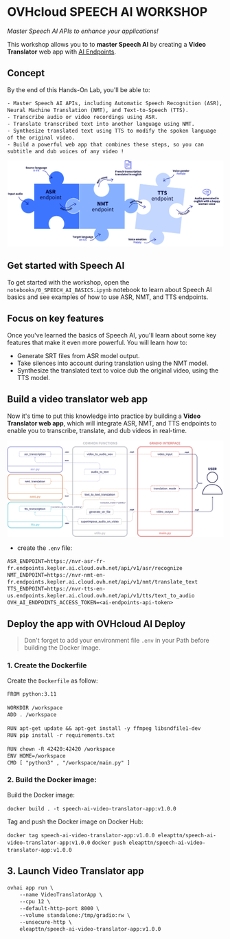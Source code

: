 # OVHcloud SPEECH AI WORKSHOP

*Master Speech AI APIs to enhance your applications!*

This workshop allows you to to **master Speech AI** by creating a **Video Translator** web app with [AI Endpoints](https://endpoints.ai.cloud.ovh.net/).

## Concept

By the end of this Hands-On Lab, you'll be able to:

    - Master Speech AI APIs, including Automatic Speech Recognition (ASR), Neural Machine Translation (NMT), and Text-to-Speech (TTS).
    - Transcribe audio or video recordings using ASR.
    - Translate transcribed text into another language using NMT.
    - Synthesize translated text using TTS to modify the spoken language of the original video.
    - Build a powerful web app that combines these steps, so you can subtitle and dub voices of any video !

![image](notebooks/images/speech-ai-puzzle.png)

## Get started with Speech AI

To get started with the workshop, open the `notebooks/0_SPEECH_AI_BASICS.ipynb` notebook to learn about Speech AI basics and see examples of how to use ASR, NMT, and TTS endpoints.

## Focus on key features

Once you've learned the basics of Speech AI, you'll learn about some key features that make it even more powerful. You will learn how to:

- Generate SRT files from ASR model output.
- Take silences into account during translation using the NMT model.
- Synthesize the translated text to voice dub the original video, using the TTS model.

## Build a video translator web app

Now it's time to put this knowledge into practice by building a **Video Translator web app**, which will integrate ASR, NMT, and TTS endpoints to enable you to transcribe, translate, and dub videos in real-time.

![image](notebooks/images/translator-web-app-archi.png)

- create the `.env` file:

```
ASR_ENDPOINT=https://nvr-asr-fr-fr.endpoints.kepler.ai.cloud.ovh.net/api/v1/asr/recognize
NMT_ENDPOINT=https://nvr-nmt-en-fr.endpoints.kepler.ai.cloud.ovh.net/api/v1/nmt/translate_text
TTS_ENDPOINT=https://nvr-tts-en-us.endpoints.kepler.ai.cloud.ovh.net/api/v1/tts/text_to_audio
OVH_AI_ENDPOINTS_ACCESS_TOKEN=<ai-endpoints-api-token>
```

## Deploy the app with OVHcloud AI Deploy

> Don't forget to add your environment file `.env` in your Path before building the Docker Image.

### 1. Create the Dockerfile

Create the `Dockerfile` as follow:

```
FROM python:3.11

WORKDIR /workspace
ADD . /workspace

RUN apt-get update && apt-get install -y ffmpeg libsndfile1-dev
RUN pip install -r requirements.txt

RUN chown -R 42420:42420 /workspace
ENV HOME=/workspace
CMD [ "python3" , "/workspace/main.py" ]
```

### 2. Build the Docker image:

Build the Docker image:

`docker build . -t speech-ai-video-translator-app:v1.0.0`

Tag and push the Docker image on Docker Hub:

`docker tag speech-ai-video-translator-app:v1.0.0 eleapttn/speech-ai-video-translator-app:v1.0.0`
`docker push eleapttn/speech-ai-video-translator-app:v1.0.0`

## 3. Launch Video Translator app

```
ovhai app run \                                    
    --name VideoTranslatorApp \
    --cpu 12 \
    --default-http-port 8000 \
    --volume standalone:/tmp/gradio:rw \
    --unsecure-http \
    eleapttn/speech-ai-video-translator-app:v1.0.0
```


